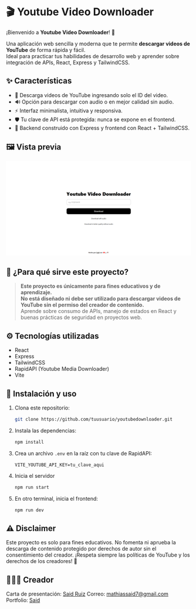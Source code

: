 # 🎬 Youtube Video Downloader

¡Bienvenido a **Youtube Video Downloader**! 🚀

Una aplicación web sencilla y moderna que te permite **descargar videos de YouTube** de forma rápida y fácil.  
Ideal para practicar tus habilidades de desarrollo web y aprender sobre integración de APIs, React, Express y TailwindCSS.

## ✨ Características

- 🎥 Descarga videos de YouTube ingresando solo el ID del video.
- 🔊 Opción para descargar con audio o en mejor calidad sin audio.
- ⚡ Interfaz minimalista, intuitiva y responsiva.
- 🛡️ Tu clave de API está protegida: nunca se expone en el frontend.
- 🧩 Backend construido con Express y frontend con React + TailwindCSS.

## 🖼️ Vista previa

![Vista previa de la app](./public/previewYoutubeDownloader.png)

## 🚦 ¿Para qué sirve este proyecto?

> **Este proyecto es únicamente para fines educativos y de aprendizaje.**  
> **No está diseñado ni debe ser utilizado para descargar videos de YouTube sin el permiso del creador de contenido.**  
> Aprende sobre consumo de APIs, manejo de estados en React y buenas prácticas de seguridad en proyectos web.

## ⚙️ Tecnologías utilizadas

- React
- Express
- TailwindCSS
- RapidAPI (Youtube Media Downloader)
- Vite

## 📝 Instalación y uso

1. Clona este repositorio:
   ```bash
   git clone https://github.com/tuusuario/youtubedownloader.git
   ```

2. Instala las dependencias:
    ```bash
    npm install
    ```

3. Crea un archivo `.env` en la raíz con tu clave de RapidAPI:
    ```plaintext
    VITE_YOUTUBE_API_KEY=tu_clave_aqui
    ```

4. Inicia el servidor
    ```bash
    npm run start
    ```

5. En otro terminal, inicia el frontend:
    ```bash
    npm run dev
    ```

## ⚠️ Disclaimer

Este proyecto es solo para fines educativos.
No fomenta ni aprueba la descarga de contenido protegido por derechos de autor sin el consentimiento del creador.
¡Respeta siempre las políticas de YouTube y los derechos de los creadores! 🙏

## 🧑🏻‍💻 Creador

Carta de presentación: [Said Ruiz](https://said-beta.vercel.app)
Correo: [mathiassaid7@gmail.com](mailto:mathiassaid7@gmail.com)
Portfolio: [Said](https://said-portfolio-three.vercel.app)